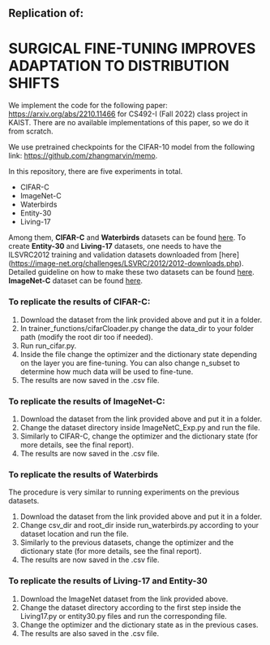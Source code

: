 ## Replication of:
# SURGICAL FINE-TUNING IMPROVES ADAPTATION TO DISTRIBUTION SHIFTS 
We implement the code for the following paper: https://arxiv.org/abs/2210.11466 for CS492-I (Fall 2022) class project in KAIST. There are no available implementations of this paper, so we do it from scratch.

We use pretrained checkpoints for the CIFAR-10 model from the following link: https://github.com/zhangmarvin/memo.

In this repository, there are five experiments in total. 
- CIFAR-C 
- ImageNet-C
- Waterbirds
- Entity-30
- Living-17

Among them, **CIFAR-C** and **Waterbirds** datasets can be found [here](https://kaistackr-my.sharepoint.com/:f:/g/personal/sheikh_shafayat_kaist_ac_kr/EorPF-ZdMlZFm_SYpsE-tWgBghy6kyCEALxzwWYoB2WvbA?e=KghPZj). To create **Entity-30** and **Living-17** datasets, one needs to have the ILSVRC2012 training and validation datasets downloaded from [here] (https://image-net.org/challenges/LSVRC/2012/2012-downloads.php). Detailed guideline on how to make these two datasets can be found [here](https://robustness.readthedocs.io/en/latest/example_usage/breeds_datasets.html). **ImageNet-C** dataset can be found [here](https://zenodo.org/record/2235448).

### To replicate the results of CIFAR-C:
1. Download the dataset from the link provided above and put it in a folder.
2. In trainer_functions/cifarCloader.py change the data_dir to your folder path (modify the root dir too if needed). 
3. Run run_cifar.py. 
4. Inside the file change the optimizer and the dictionary state depending on the layer you are fine-tuning. You can also change n_subset to determine how much data will be used to fine-tune. 
5. The results are now saved in the .csv file.

### To replicate the results of ImageNet-C:
1. Download the dataset from the link provided above and put it in a folder.
2. Change the dataset directory inside ImageNetC_Exp.py and run the file.
3. Similarly to CIFAR-C, change the optimizer and the dictionary state (for more details, see the final report). 
4. The results are now saved in the .csv file.

### To replicate the results of Waterbirds
The procedure is very similar to running experiments on the previous datasets.
1. Download the dataset from the link provided above and put it in a folder.
2. Change csv_dir and root_dir inside run_waterbirds.py according to your dataset location and run the file.
3. Similarly to the previous datasets, change the optimizer and the dictionary state (for more details, see the final report). 
4. The results are now saved in the .csv file.

### To replicate the results of Living-17 and Entity-30
1. Download the ImageNet dataset from the link provided above.
2. Change the dataset directory according to the first step inside the Living17.py or entity30.py files and run the corresponding file.
3. Change the optimizer and the dictionary state as in the previous cases.
4. The results are also saved in the .csv file.





